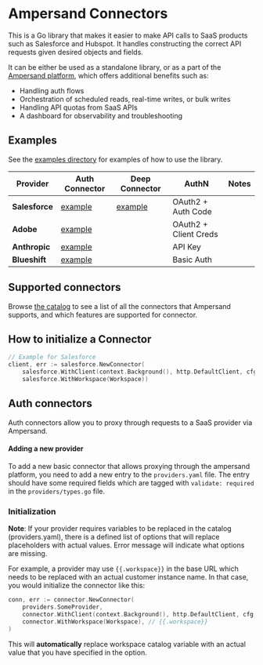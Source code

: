 # Ampersand Connectors

This is a Go library that makes it easier to make API calls to SaaS products such as Salesforce and Hubspot. It handles constructing the correct API requests given desired objects and fields.

It can be either be used as a standalone library, or as a part of the [Ampersand platform](https://docs.withampersand.com/), which offers additional benefits such as:
- Handling auth flows
- Orchestration of scheduled reads, real-time writes, or bulk writes
- Handling API quotas from SaaS APIs
- A dashboard for observability and troubleshooting

## Examples

See the [examples directory](https://github.com/amp-labs/connectors/tree/main/examples) for examples of how to use the library.

| Provider      | Auth Connector                                                                                  | Deep Connector                                                                                  | AuthN                 | Notes |
|---------------|-------------------------------------------------------------------------------------------------|------------------------------------------------------------------|-----------------------|------|
| **Salesforce** | [example](https://github.com/amp-labs/connectors/tree/main/examples/auth_connectors/salesforce) | [example](https://github.com/amp-labs/connectors/tree/main/examples/deep_connectors/salesforce) | OAuth2 + Auth Code    | |
| **Adobe** | [example](https://github.com/amp-labs/connectors/tree/main/examples/auth_connectors/adobe)      | | OAuth2 + Client Creds | |
| **Anthropic** | [example](https://github.com/amp-labs/connectors/tree/main/examples/auth_connectors/antrhopic)  | | API Key               | |
| **Blueshift** | [example](https://github.com/amp-labs/connectors/tree/main/examples/auth_connectors/blueshift) | | Basic Auth            | |

## Supported connectors

Browse [the catalog](https://github.com/amp-labs/connectors/tree/main/providers) to see a list of all the connectors that Ampersand supports, and which features are supported for connector.

## How to initialize a Connector

```go
// Example for Salesforce
client, err := salesforce.NewConnector(
    salesforce.WithClient(context.Background(), http.DefaultClient, cfg, tok),
    salesforce.WithWorkspace(Workspace))
```

## Auth connectors

Auth connectors allow you to proxy through requests to a SaaS provider via Ampersand. 

#### Adding a new provider

To add a new basic connector that allows proxying through the ampersand platform, you need to add a new entry to the `providers.yaml` file. The entry should have some required fields which are tagged with `validate: required` in the `providers/types.go` file.

### Initialization

**Note**: If your provider requires variables to be replaced in the catalog (providers.yaml), there is a defined list of options that will replace placeholders with actual values. 
Error message will indicate what options are missing. 

For example, a provider may use `{{.workspace}}` in the base URL which needs to be replaced with an actual customer instance name. In that case, you would initialize the connector like this:

```go
conn, err := connector.NewConnector(
    providers.SomeProvider,
    connector.WithClient(context.Background(), http.DefaultClient, cfg, tok),
    connector.WithWorkspace(Workspace), // {{.workspace}}
)
```
This will **automatically** replace workspace catalog variable with an actual value that you have specified in the option.
